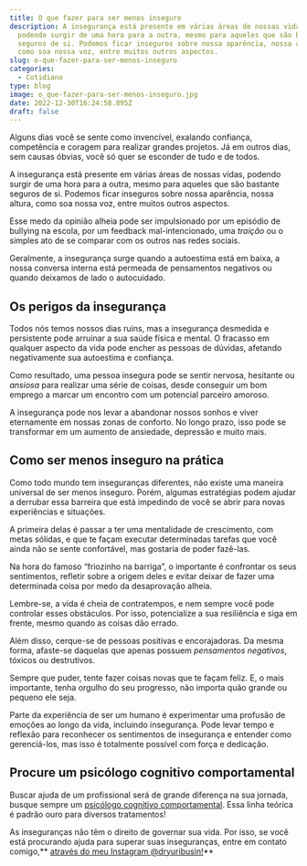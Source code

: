 ```yaml
---
title: O que fazer para ser menos inseguro
description: A insegurança está presente em várias áreas de nossas vidas,
  podendo surgir de uma hora para a outra, mesmo para aqueles que são bastante
  seguros de si. Podemos ficar inseguros sobre nossa aparência, nossa altura,
  como soa nossa voz, entre muitos outros aspectos.
slug: o-que-fazer-para-ser-menos-inseguro
categories:
  - Cotidiano
type: blog
image: o_que-fazer-para-ser-menos-inseguro.jpg
date: 2022-12-30T16:24:58.895Z
draft: false
---
```


<!--StartFragment-->

Alguns dias você se sente como invencível, exalando confiança, competência e coragem para realizar grandes projetos. Já em outros dias, sem causas óbvias, você só quer se esconder de tudo e de todos.

A insegurança está presente em várias áreas de nossas vidas, podendo surgir de uma hora para a outra, mesmo para aqueles que são bastante seguros de si. Podemos ficar inseguros sobre nossa aparência, nossa altura, como soa nossa voz, entre muitos outros aspectos.

Esse medo da opinião alheia pode ser impulsionado por um episódio de bullying na escola, por um feedback mal-intencionado, uma _traição_ ou o simples ato de se comparar com os outros nas redes sociais.

Geralmente, a insegurança surge quando a autoestima está em baixa, a nossa conversa interna está permeada de pensamentos negativos ou quando deixamos de lado o autocuidado.

## []()Os perigos da insegurança

Todos nós temos nossos dias ruins, mas a insegurança desmedida e persistente pode arruinar a sua saúde física e mental. O fracasso em qualquer aspecto da vida pode encher as pessoas de dúvidas, afetando negativamente sua autoestima e confiança.

Como resultado, uma pessoa insegura pode se sentir nervosa, hesitante ou _ansiosa_ para realizar uma série de coisas, desde conseguir um bom emprego a marcar um encontro com um potencial parceiro amoroso.

A insegurança pode nos levar a abandonar nossos sonhos e viver eternamente em nossas zonas de conforto. No longo prazo, isso pode se transformar em um aumento de ansiedade, depressão e muito mais.

## []()Como ser menos inseguro na prática

Como todo mundo tem inseguranças diferentes, não existe uma maneira universal de ser menos inseguro. Porém, algumas estratégias podem ajudar a derrubar essa barreira que está impedindo de você se abrir para novas experiências e situações.

A primeira delas é passar a ter uma mentalidade de crescimento, com metas sólidas, e que te façam executar determinadas tarefas que você ainda não se sente confortável, mas gostaria de poder fazê-las.

Na hora do famoso “friozinho na barriga”, o importante é confrontar os seus sentimentos, refletir sobre a origem deles e evitar deixar de fazer uma determinada coisa por medo da desaprovação alheia.

Lembre-se, a vida é cheia de contratempos, e nem sempre você pode controlar esses obstáculos. Por isso, potencialize a sua resiliência e siga em frente, mesmo quando as coisas dão errado.

Além disso, cerque-se de pessoas positivas e encorajadoras. Da mesma forma, afaste-se daquelas que apenas possuem _pensamentos negativos_, tóxicos ou destrutivos.

Sempre que puder, tente fazer coisas novas que te façam feliz. E, o mais importante, tenha orgulho do seu progresso, não importa quão grande ou pequeno ele seja.

Parte da experiência de ser um humano é experimentar uma profusão de emoções ao longo da vida, incluindo insegurança. Pode levar tempo e reflexão para reconhecer os sentimentos de insegurança e entender como gerenciá-los, mas isso é totalmente possível com força e dedicação.

## Procure um psicólogo cognitivo comportamental

Buscar ajuda de um profissional será de grande diferença na sua jornada, busque sempre um [psicólogo cognitivo comportamental](https://yuribusin.com.br/). Essa linha teórica é padrão ouro para diversos tratamentos!

As inseguranças não têm o direito de governar sua vida. Por isso, se você está procurando ajuda para superar suas inseguranças, entre em contato comigo,** [através do meu Instagram @dryuribusin!](https://www.instagram.com/dryuribusin/)**
